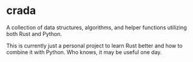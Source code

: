 crada
=====

A collection of data structures, algorithms, and helper functions utilizing both Rust and Python.

This is currently just a personal project to learn Rust better and how to combine it with Python. Who knows, it may 
be useful one day.